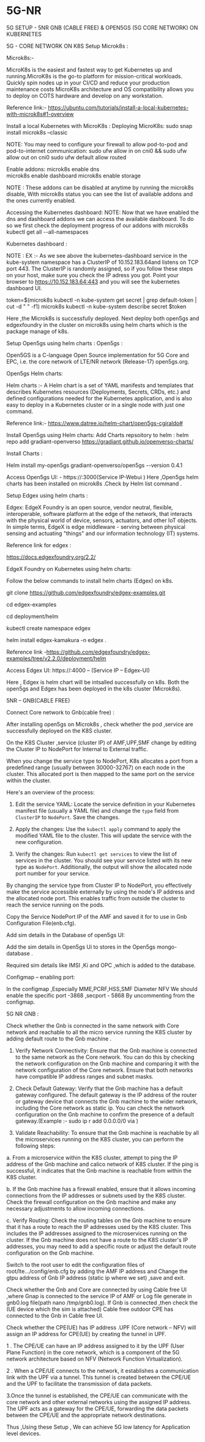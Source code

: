 # 5G-NR
5G SETUP - 5NR GNB (CABLE FREE) &amp; OPEN5GS (5G CORE NETWORK) ON KUBERNETES 

5G - CORE NETWORK ON K8S 
Setup Microk8s : 

Microk8s:- 

MicroK8s is the easiest and fastest way to get Kubernetes up and running.MicroK8s is the go-to platform for mission-critical workloads. Quickly spin nodes up in your CI/CD and reduce your production maintenance costs 
MicroK8s architecture and OS compatibility allows you to deploy on COTS hardware and develop on any workstation. 

Reference link:- 
https://ubuntu.com/tutorials/install-a-local-kubernetes-with-microk8s#1-overview

Install a local Kubernetes with MicroK8s : 
Deploying MicroK8s:
sudo snap install microk8s –classic 
  
NOTE: You may need to configure your firewall to allow pod-to-pod and pod-to-internet communication: 
sudo ufw allow in on cni0 && sudo ufw allow out on cni0 
sudo ufw default allow routed 

Enable addons: 
microk8s enable dns  
microk8s enable dashboard 
microk8s enable storage 
 
NOTE : These addons can be disabled at anytime by running the microk8s disable, 
With microk8s status you can see the list of available addons and the ones currently enabled. 

Accessing the Kubernetes dashboard: 
NOTE: Now that we have enabled the dns and dashboard addons we can access the available dashboard. To do so we first check the deployment progress of our addons with microk8s kubectl get all --all-namespaces 

Kubernetes dashboard : 

NOTE : EX :- As we see above the kubernetes-dashboard service in the kube-system namespace has a ClusterIP of 10.152.183.64and listens on TCP port 443. The ClusterIP is randomly assigned, so if you follow these steps on your host, make sure you check the IP adress you got. Point your browser to https://10.152.183.64:443 and you will see the kubernetes dashboard UI. 

token=$(microk8s kubectl -n kube-system get secret | grep default-token | cut -d " " -f1) 
microk8s kubectl -n kube-system describe secret $token 

Here ,the Microk8s is successfully deployed. Next deploy both open5gs and edgexfoundry in the cluster on microk8s using helm charts which is the package manage of k8s. 

Setup Open5gs using helm charts :
Open5gs : 

Open5GS is a C-language Open Source implementation for 5G Core and EPC, i.e. the core network of LTE/NR network (Release-17) open5gs.org. 

Open5gs Helm charts: 

Helm charts :- A Helm chart is a set of YAML manifests and templates that describes Kubernetes resources (Deployments, Secrets, CRDs, etc.) and defined configurations needed for the Kubernetes application, and is also easy to deploy in a Kubernetes cluster or in a single node with just one command. 

Reference link:- 
https://www.datree.io/helm-chart/open5gs-cgiraldo# 

Install Open5gs using Helm charts: 
Add Charts repsoitory to helm : 
helm repo add gradiant-openverso https://gradiant.github.io/openverso-charts/ 

Install Charts : 

Helm install my-open5gs gradiant-openverso/open5gs --version 0.4.1 


Access Open5gs UI: - https://<External IP>:3000(Service IP-Webui ) 
Here ,Open5gs helm charts has been installed on microk8s .Check by Helm list command . 

 

Setup Edgex using helm charts : 

 

Edgex: EdgeX Foundry is an open source, vendor neutral, flexible, interoperable, software platform at the edge of the network, that interacts with the physical world of device, sensors, actuators, and other IoT objects. In simple terms, EdgeX is edge middleware - serving between physical sensing and actuating "things" and our information technology (IT) systems. 

 

Reference link for edgex : 

https://docs.edgexfoundry.org/2.2/ 

 

EdgeX Foundry on Kubernetes using helm charts: 

Follow the below commands to install helm charts (Edgex) on k8s. 

git clone https://github.com/edgexfoundry/edgex-examples.git 

cd edgex-examples 

cd deployment/helm 

kubectl create namespace edgex 

helm install edgex-kamakura -n edgex . 

 

 

 

Reference link -https://github.com/edgexfoundry/edgex-examples/tree/v2.2.0/deployment/helm 

 

Access Edgex UI: https://<External IP>:4000 – (Service IP – Edgex-UI) 

 

 

Here , Edgex is helm chart will be intsalled successfully on k8s. Both the open5gs and Edgex has been deployed in the k8s cluster (Microk8s). 

 

5NR – GNB(CABLE FREE) 

 

Connect Core network to Gnb(cable free) : 

 

After installing open5gs on Microk8s , check whether the pod ,service are successfully deployed on the K8S cluster. 

 

On the K8S Cluster ,service (cluster IP) of AMF,UPF,SMF change by editing the Cluster IP to NodePort for Internal to External traffic. 

 

When you change the service type to NodePort, K8s allocates a port from a predefined range (usually between 30000-32767) on each node in the cluster. This allocated port is then mapped to the same port on the service within the cluster. 

Here's an overview of the process: 

1. Edit the service YAML: Locate the service definition in your Kubernetes manifest file (usually a YAML file) and change the `type` field from `ClusterIP` to `NodePort`. Save the changes. 
 

2. Apply the changes: Use the `kubectl apply` command to apply the modified YAML file to the cluster. This will update the service with the new configuration. 
 

3. Verify the changes: Run `kubectl get services` to view the list of services in the cluster. You should see your service listed with its new type as `NodePort`. Additionally, the output will show the allocated node port number for your service. 
 

By changing the service type from Cluster IP to NodePort, you effectively make the service accessible externally by using the node's IP address and the allocated node port. This enables traffic from outside the cluster to reach the service running on the pods. 

Copy the Service NodePort IP of the AMF and saved it for to use in Gnb Configuration File(enb.cfg). 

 

Add sim details in the Database of open5gs UI: 

 

Add the sim details in Open5gs Ui to stores in the Open5gs mongo-database . 

Required sim details like IMSI ,Ki and OPC ,which is added to the database. 

 

 

 

 

Configmap – enabling port:  

 

In the configmap ,Especially MME,PCRF,HSS,SMF Diameter NFV We should enable the specific port -3868 ,secport - 5868 By uncommenting from the configmap. 

 

 

 

5G NR GNB : 

 

Check whether the Gnb is connected in the same network with Core network and reachable to all the micro service running the K8S cluster by adding default route to the Gnb machine . 

 

1. Verify Network Connectivity: Ensure that the Gnb machine is connected to the same network as the Core network. You can do this by checking the network configuration on the Gnb machine and comparing it with the network configuration of the Core network. Ensure that both networks have compatible IP address ranges and subnet masks. 

 

2. Check Default Gateway: Verify that the Gnb machine has a default gateway configured. The default gateway is the IP address of the router or gateway device that connects the Gnb machine to the wider network, including the Core network as static ip. You can check the network configuration on the Gnb machine to confirm the presence of a default gateway.(Example :- sudo ip r add 0.0.0.0/0 via <Core static ip>) 

 

3. Validate Reachability: To ensure that the Gnb machine is reachable by all the microservices running on the K8S cluster, you can perform the following steps: 

 

a. From a microservice within the K8S cluster, attempt to ping the IP address of the Gnb machine and calico network of K8S cluster. If the ping is successful, it indicates that the Gnb machine is reachable from within the K8S cluster. 

 

b. If the Gnb machine has a firewall enabled, ensure that it allows incoming connections from the IP addresses or subnets used by the K8S cluster. Check the firewall configuration on the Gnb machine and make any necessary adjustments to allow incoming connections. 

 

c. Verify Routing: Check the routing tables on the Gnb machine to ensure that it has a route to reach the IP addresses used by the K8S cluster. This includes the IP addresses assigned to the microservices running on the cluster. If the Gnb machine does not have a route to the K8S cluster's IP addresses, you may need to add a specific route or adjust the default route configuration on the Gnb machine. 

 

Switch to the root user to edit the configuration files of root/lte.../config/enb.cfg by adding the AMF IP address and Change the gtpu address of Gnb IP address (static ip where we set) ,save and exit. 

 

Check whether the Gnb and Core are connected by using  Cable free UI ,where Gnap is connected to the service IP of AMF or Log file generate in gnb0.log file(path nano /tmp/gnb0.log). If Gnb is connected ,then check the (UE device which the sim is attached) Cable free outdoor CPE has connected to the Gnb in Cable free UI. 

 

Check whether the CPE(UE) has IP address .UPF (Core network – NFV) will assign an IP address for CPE(UE) by creating the tunnel in UPF. 

 

1 . The CPE/UE can have an IP address assigned to it by the UPF (User Plane Function) in the core network, which is a component of the 5G network architecture based on NFV (Network Function Virtualization). 

2 . When a CPE/UE connects to the network, it establishes a communication link with the UPF via a tunnel. This tunnel is created between the CPE/UE and the UPF to facilitate the transmission of data packets. 

3.Once the tunnel is established, the CPE/UE can communicate with the core network and other external networks using the assigned IP address. The UPF acts as a gateway for the CPE/UE, forwarding the data packets between the CPE/UE and the appropriate network destinations. 

 

Thus ,Using these Setup , We can achieve 5G low latency for Application level devices.  

 
 
 

 

 
